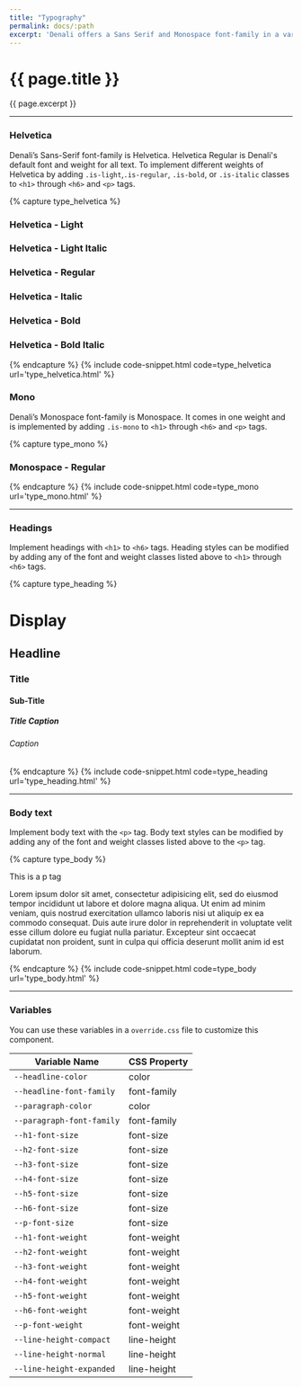 ```yaml
---
title: "Typography"
permalink: docs/:path
excerpt: 'Denali offers a Sans Serif and Monospace font-family in a variety of weights and heading styles.'
---
```


# {{ page.title }}

{{ page.excerpt }}


***


### Helvetica
Denali’s Sans-Serif font-family is Helvetica. Helvetica Regular is Denali's default font and weight for all text. To implement different weights of Helvetica by adding `.is-light`,`.is-regular`, `.is-bold`, or `.is-italic` classes to `<h1>` through `<h6>` and `<p>` tags.

{% capture type_helvetica %} 
<h3 class="is-light">Helvetica - Light</h3>
<h3 class="is-light is-italic">Helvetica - Light Italic</h3>
<h3 class="is-regular">Helvetica - Regular</h3>
<h3 class="is-italic">Helvetica - Italic</h3>
<h3 class="is-bold">Helvetica - Bold</h3>
<h3 class="is-bold is-italic">Helvetica - Bold Italic</h3>
 {% endcapture %}
{% include code-snippet.html code=type_helvetica url='type_helvetica.html' %}

### Mono
Denali’s Monospace font-family is Monospace. It comes in one weight and is implemented by adding `.is-mono` to `<h1>` through `<h6>` and `<p>` tags.

{% capture type_mono %} 
<h3 class="is-mono">Monospace - Regular</h3>
 {% endcapture %}
{% include code-snippet.html code=type_mono url='type_mono.html' %}


***


### Headings
Implement headings with `<h1>` to `<h6>` tags. Heading styles can be modified by adding any of the font and weight classes listed above to `<h1>` through `<h6>` tags.

{% capture type_heading %} 
<h1>Display</h1>
<h2>Headline</h2>
<h3>Title</h3>
<h4>Sub-Title</h4>
<h5 class="is-light">Title Caption</h5>
<h6 class="is-regular">Caption</h6>
 {% endcapture %}
{% include code-snippet.html code=type_heading url='type_heading.html' %}


***


### Body text
Implement body text with the `<p>` tag. Body text styles can be modified by adding any of the font and weight classes listed above to the `<p>` tag.

{% capture type_body %} 
<p>This is a p tag</p>
<p>Lorem ipsum dolor sit amet, consectetur adipisicing elit, sed do eiusmod tempor incididunt ut labore et dolore magna aliqua. Ut enim ad minim veniam, quis nostrud exercitation ullamco laboris nisi ut aliquip ex ea commodo consequat. Duis aute irure dolor in reprehenderit in voluptate velit esse cillum dolore eu fugiat nulla pariatur. Excepteur sint occaecat cupidatat non proident, sunt in culpa qui officia deserunt mollit anim id est laborum.</p>
 {% endcapture %}
{% include code-snippet.html code=type_body url='type_body.html' %}


***

### Variables
You can use these variables in a `override.css` file to customize this component.

|Variable Name|CSS Property|
| - | - |
|`--headline-color`| color|
|`--headline-font-family`| font-family|
|`--paragraph-color`| color|
|`--paragraph-font-family`| font-family|
|`--h1-font-size`| font-size|
|`--h2-font-size`| font-size|
|`--h3-font-size`| font-size|
|`--h4-font-size`| font-size|
|`--h5-font-size`| font-size|
|`--h6-font-size`| font-size|
|`--p-font-size`| font-size|
|`--h1-font-weight`| font-weight|
|`--h2-font-weight`| font-weight|
|`--h3-font-weight`| font-weight|
|`--h4-font-weight`| font-weight|
|`--h5-font-weight`| font-weight|
|`--h6-font-weight`| font-weight|
|`--p-font-weight`| font-weight|
|`--line-height-compact`| line-height|
|`--line-height-normal`| line-height|
|`--line-height-expanded`| line-height|
